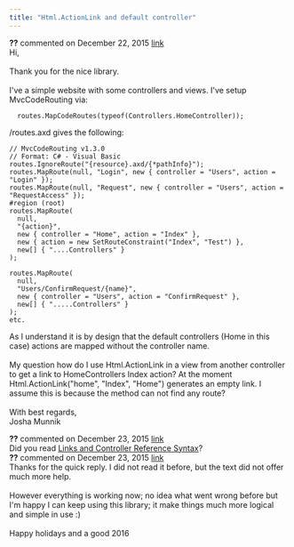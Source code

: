```yaml
---
title: "Html.ActionLink and default controller"
---
```

<div id="post1456929" class="discussion-comment op">
   <div class="discussion-header"><b>??</b> commented on 
      <time datetime="2015-12-22T23:45:36.073-08:00" title="2015-12-22T23:45:36.073-08:00">December 22, 2015</time> <a href="#1456929" class="post-link">link</a></div>
   <div class="discussion-message">Hi,<br />
<br />
Thank you for the nice library.<br />
<br />
I've a simple website with some controllers and views. I've setup MvcCodeRouting via:<br />
<pre><code>  routes.MapCodeRoutes(typeof(Controllers.HomeController));
</code></pre>

/routes.axd gives the following:<br />
<pre><code>// MvcCodeRouting v1.3.0
// Format: C# - Visual Basic 
routes.IgnoreRoute(&quot;{resource}.axd/{*pathInfo}&quot;);
routes.MapRoute(null, &quot;Login&quot;, new { controller = &quot;Users&quot;, action = &quot;Login&quot; }); 
routes.MapRoute(null, &quot;Request&quot;, new { controller = &quot;Users&quot;, action = &quot;RequestAccess&quot; });
#region (root) 
routes.MapRoute(
  null, 
  &quot;{action}&quot;, 
  new { controller = &quot;Home&quot;, action = &quot;Index&quot; }, 
  new { action = new SetRouteConstraint(&quot;Index&quot;, &quot;Test&quot;) }, 
  new[] { &quot;....Controllers&quot; }
);

routes.MapRoute(
  null, 
  &quot;Users/ConfirmRequest/{name}&quot;, 
  new { controller = &quot;Users&quot;, action = &quot;ConfirmRequest&quot; }, 
  new[] { &quot;.....Controllers&quot; }
); 
etc.
</code></pre>

As I understand it is by design that the default controllers (Home in this case) actions are mapped without the controller name. <br />
<br />
My question how do I use Html.ActionLink in a view from another controller to get a link to HomeControllers Index action? At the moment Html.ActionLink(&quot;home&quot;, &quot;Index&quot;, &quot;Home&quot;) generates an empty link. I assume this is because the method can not find any route?<br />
<br />
With best regards,<br />
Josha Munnik<br />
</div>
</div>
<div id="post1456966" class="discussion-comment">
   <div class="discussion-header"><b>??</b> commented on 
      <time datetime="2015-12-23T07:21:36.91-08:00" title="2015-12-23T07:21:36.91-08:00">December 23, 2015</time> <a href="#1456966" class="post-link">link</a></div>
   <div class="discussion-message">Did you read <a href="https://github.com/maxtoroq/MvcCodeRouting/blob/master/docs/Links-and-Controller-Reference-Syntax.md" rel="nofollow">Links and Controller Reference Syntax</a>?<br />
</div>
</div>
<div id="post1456971" class="discussion-comment">
   <div class="discussion-header"><b>??</b> commented on 
      <time datetime="2015-12-23T08:19:36.663-08:00" title="2015-12-23T08:19:36.663-08:00">December 23, 2015</time> <a href="#1456971" class="post-link">link</a></div>
   <div class="discussion-message">Thanks for the quick reply. I did not read it before, but the text did not offer much more help.<br />
<br />
However everything is working now; no idea what went wrong before but I'm happy I can keep using this library; it make things much more logical and simple in use :)<br />
<br />
Happy holidays and a good 2016<br />
</div>
</div>
